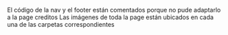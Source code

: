 El código de la nav y el footer están comentados porque no pude adaptarlo a la page creditos
Las imágenes de toda la page están ubicados en cada una de las carpetas correspondientes
